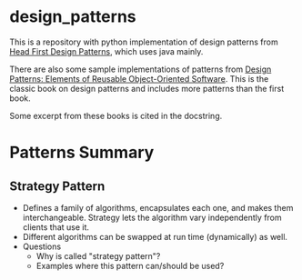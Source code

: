 # design_patterns

This is a repository with python implementation of design patterns from [Head First Design Patterns](http://shop.oreilly.com/product/9780596007126.do), which uses java mainly.

There are also some sample implementations of patterns from [Design Patterns: Elements of Reusable Object-Oriented Software](https://www.amazon.com/Design-Patterns-Elements-Reusable-Object-Oriented/dp/0201633612/ref=pd_lpo_sbs_14_t_0?_encoding=UTF8&psc=1&refRID=T5MT0MSKYV58JHR0R6P8). This is the classic book on design patterns and includes more patterns than the first book.

Some excerpt from these books is cited in the docstring.

# Patterns Summary

## Strategy Pattern
* Defines a family of algorithms, encapsulates each one, and makes them interchangeable. Strategy lets the algorithm vary independently from clients that use it.
* Different algorithms can be swapped at run time (dynamically) as well.
* Questions
  - Why is called "strategy pattern"?
  - Examples where this pattern can/should be used?
